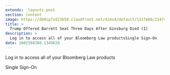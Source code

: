 ```yaml
--- 
extends: _layouts.post 
section: content 
image: https://db0ip7zd23b50.cloudfront.net/dims4/default/1317e60/2147483647/crop/3679x1415%2B16%2B610/resize/958x369%3E/quality/90/?url=http%3A%2F%2Fbloomberg-bna-brightspot.s3.amazonaws.com%2F5c%2F81%2Fa2e4087f4c63bd4c6a8baebec3a9%2Fgettyimages-1228730242.jpg 
title: > 
  Trump Offered Barrett Seat Three Days After Ginsburg Died (1) 
description: > 
  Log in to access all of your Bloomberg Law productsSingle Sign-On 
date: 1602388388.1349628 
--- 
```

Log in to access all of your Bloomberg Law products

Single Sign-On
